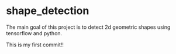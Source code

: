 
# shape_detection
The main goal of this project is to detect 2d geometric shapes using tensorflow and python.

This is my first commit!!
